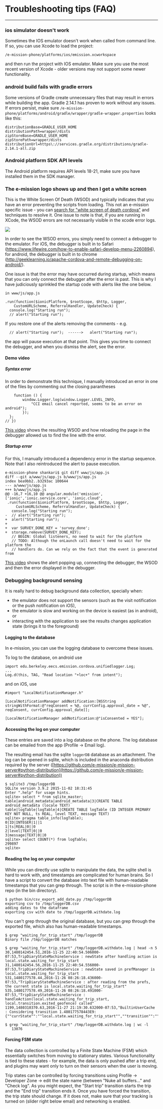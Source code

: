 # Troubleshooting tips (FAQ)
---

### ios simulator doesn't work ###

Sometimes the IOS emulator doesn't work when called from command line. If so, you can use Xcode to load
the project:

``
      /e-mission-phone/platforms/ios/emission.xcworkspace
``

and then run the project with IOS emulator.
Make sure you use the most recent version of Xcode - older versions may not support some newer functionality.

### android build fails with gradle errors ###

Some versions of Gradle create unnecessary files that may result in errors while building the app. Gradle 2.14.1 has proven to work without any issues.
If errors persist, make sure 
``
	  /e-mission-phone/platforms/android/gradle/wrapper/gradle-wrapper.properties
``
looks like this:
```
distributionBase=GRADLE_USER_HOME
distributionPath=wrapper/dists
zipStoreBase=GRADLE_USER_HOME
zipStorePath=wrapper/dists
distributionUrl=https\://services.gradle.org/distributions/gradle-2.14.1-all.zip
```
### Android platform SDK API levels ###

The Android platform requires API levels 18-21, make sure you have installed them in the SDK manager.

### The e-mission logo shows up and then I get a white screen ###

This is the White Screen Of Death (WSOD) and typically indicates that you have an error preventing the scripts from loading. This not an e-mission specific issue - you can [search for "white screen of death cordova"](https://duckduckgo.com/?q=white+screen+of+death+cordova&t=ffsb&ia=qa) and techniques to resolve it. One issue to note is that, if you are running in XCode, the WSOD errors are not necessarily visible in the xcode error logs.

![](https://files.gitter.im/e-mission/e-mission-phone/vNhn/thumb/Screen-Shot-2017-10-04-at-9.14.43-PM.png)

In order to see the WSOD errors, you simply need to connect a debugger to the emulator. For iOS, the debugger is built in to Safari (https://www.lifewire.com/how-to-enable-safari-develop-menu-2260894), for android, the debugger is built in to chrome (http://geeklearning.io/apache-cordova-and-remote-debugging-on-android/).

One issue is that the error may have occurred during startup, which means that you can only connect the debugger after the error is past. This is why I have judiciously sprinkled the startup code with alerts like the one below.

```
in www/js/app.js

.run(function($ionicPlatform, $rootScope, $http, Logger,
    CustomURLScheme, ReferralHandler, UpdateCheck) {
  console.log("Starting run");
  // alert("Starting run");
```

If you restore one of the alerts removing the comments - e.g.

```
  // alert("Starting run");  ------>   alert("Starting run");
```

the app will pause execution at that point. This gives you time to connect the debugger, and when you dismiss the alert, see the error.

#### Demo video ####

##### Syntax error #####
In order to demonstrate this technique, I manually introduced an error in one of the files by commenting out the closing parantheses

```
    function () {
        window.Logger.log(window.Logger.LEVEL_INFO,
            "CCI email cancel reported, seems to be an error on android");
        });
  };
// })
```
    
[This video](http://cs.berkeley.edu/~shankari/syntax_error_wsod.mov) shows the resulting WSOD and how reloading the page in the debugger allowed us to find the line with the error.

##### Startup error #####

For this, I manually introduced a dependency error in the startup sequence. Note that I also reintroduced the alert to pause execution.

```
e-mission-phone shankari$ git diff www/js/app.js
diff --git a/www/js/app.js b/www/js/app.js
index bea9bb2..b3293ac 100644
--- a/www/js/app.js
+++ b/www/js/app.js
@@ -16,7 +16,10 @@ angular.module('emission', ['ionic','ionic.service.core', 'ionic.cloud',
 .run(function($ionicPlatform, $rootScope, $http, Logger,
     CustomURLScheme, ReferralHandler, UpdateCheck) {
   console.log("Starting run");
-  // alert("Starting run");
+  alert("Starting run");
+
+  var SURVEY_DONE_KEY = 'survey_done';
+  storage.remove(SURVEY_DONE_KEY);
   // BEGIN: Global listeners, no need to wait for the platform
   // TODO: Although the onLaunch call doesn't need to wait for the platform the
   // handlers do. Can we rely on the fact that the event is generated from
```

[This video](http://cs.berkeley.edu/~shankari/bad_dependency_wsod.mov) shows the alert popping up, connecting the debugger, the WSOD and then the error displayed in the debugger.

### Debugging background sensing ###

It is really hard to debug background data collection, specially when:
- the emulator does not support the sensors (such as the visit notification or the push notification on iOS),
- the emulator is slow and working on the device is easiest (as in android), or 
- interacting with the application to see the results changes application state (brings it to the foreground)

#### Logging to the database #### 

In e-mission, you can use the logging database to overcome these issues.

To log to the database, on android use 

```
import edu.berkeley.eecs.emission.cordova.unifiedlogger.Log;
...
Log.d(this, TAG, "Read location "+loc+" from intent");
```

and on iOS, use 

```
#import "LocalNotificationManager.h"

[LocalNotificationManager addNotification:[NSString stringWithFormat:@"reqConsent = %@, currConfig.approval_date = %@", reqConsent, currConfig.approval_date]];

[LocalNotificationManager addNotification:@"isConsented = YES"];
```

#### Accessing the log on your computer ####
These entries are saved into a log database on the phone. The log database can be emailed from the app (Profile -> Email log).

The resulting email has the sqlite `loggerDB` database as an attachment. The log can be opened in sqlite, which is included in the anaconda distribution required by the server ([https://github.com/e-mission/e-mission-server#python-distribution](https://github.com/e-mission/e-mission-server#python-distribution))

```
$ sqlite3 /tmp/loggerDB
SQLite version 3.9.2 2015-11-02 18:31:45
Enter ".help" for usage hints.
sqlite> select * from sqlite_master;
table|android_metadata|android_metadata|3|CREATE TABLE android_metadata (locale TEXT)
table|logTable|logTable|4|CREATE TABLE logTable (ID INTEGER PRIMARY KEY NOT NULL, ts REAL, level TEXT, message TEXT)
sqlite> pragma table_info(logTable);
0|ID|INTEGER|1||1
1|ts|REAL|0||0
2|level|TEXT|0||0
3|message|TEXT|0||0
sqlite> select COUNT(*) from logTable;
299897
sqlite>
```

#### Reading the log on your computer ####

While you can directly use sqlite to manipulate the data, the sqlite shell is
hard to work with, and timestamps are complicated for human brains. So I have a
script to convert the database into text file with human-readable timestamps
that you can grep through. The script is in the e-mission-phone repo (in the bin directory).

```
$ python bin/csv_export_add_date.py /tmp/loggerDB
exporting csv to /tmp/loggerDB.csv
adding dates to the dataframe
exporting csv with date to /tmp/loggerDB.withdate.log
```

You can't grep through the original database, but you can grep through the
exported file, which also has human-readable timestamps.

```
$ grep "waiting_for_trip_start" /tmp/loggerDB
Binary file /tmp/loggerDB matches

$ grep "waiting_for_trip_start" /tmp/loggerDB.withdate.log | head -n 5
30,1480142454.51,2016-11-25 22:40:54.506000-07:53,TripDiaryStateMachineService : newState after handling action is local.state.waiting_for_trip_start
31,1480142454.56,2016-11-25 22:40:54.556000-07:53,TripDiaryStateMachineService : newState saved in prefManager is local.state.waiting_for_trip_start
531,1480177578.44,2016-11-26 08:26:18.436000-07:53,"TripDiaryStateMachineService : after reading from the prefs, the current state is local.state.waiting_for_trip_start"
535,1480177578.49,2016-11-26 08:26:18.491000-07:53,"TripDiaryStateMachineService : handleAction(local.state.waiting_for_trip_start, local.transition.exited_geofence) called"
1199,1480310370.63,2016-11-27 21:19:30.632000-07:53,"BuiltinUserCache : Considering transition 1.480177578443E9: {""currState"":""local.state.waiting_for_trip_start"",""transition"":""local.transition.exited_geofence""}"

$ grep "waiting_for_trip_start" /tmp/loggerDB.withdate.log | wc -l
   13076
```

#### Forcing FSM state ####
The data collection is controlled by a Finite State Machine (FSM) which essentially switches from moving to stationary states. Various functionality is tied to these states - for example, the data is only pushed after a trip end, and plugins may want only to turn on their sensors when the user is moving.

Trip states can be controlled by forcing transitions using Profile -> Developer Zone -> edit the state name (between "Nuke all buffers..." and "Check log". As you might expect, the "Start trip" transition starts the trip and the "End trip" transition ends it. Once you have forced the transition, the trip state should change. If it does not, make sure that your tracking is turned on (slider right below email) and networking is enabled. 
